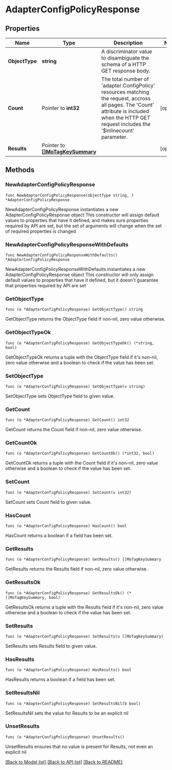 # AdapterConfigPolicyResponse

## Properties

Name | Type | Description | Notes
------------ | ------------- | ------------- | -------------
**ObjectType** | **string** | A discriminator value to disambiguate the schema of a HTTP GET response body. | 
**Count** | Pointer to **int32** | The total number of &#39;adapter.ConfigPolicy&#39; resources matching the request, accross all pages. The &#39;Count&#39; attribute is included when the HTTP GET request includes the &#39;$inlinecount&#39; parameter. | [optional] 
**Results** | Pointer to [**[]MoTagKeySummary**](MoTagKeySummary.md) |  | [optional] 

## Methods

### NewAdapterConfigPolicyResponse

`func NewAdapterConfigPolicyResponse(objectType string, ) *AdapterConfigPolicyResponse`

NewAdapterConfigPolicyResponse instantiates a new AdapterConfigPolicyResponse object
This constructor will assign default values to properties that have it defined,
and makes sure properties required by API are set, but the set of arguments
will change when the set of required properties is changed

### NewAdapterConfigPolicyResponseWithDefaults

`func NewAdapterConfigPolicyResponseWithDefaults() *AdapterConfigPolicyResponse`

NewAdapterConfigPolicyResponseWithDefaults instantiates a new AdapterConfigPolicyResponse object
This constructor will only assign default values to properties that have it defined,
but it doesn't guarantee that properties required by API are set

### GetObjectType

`func (o *AdapterConfigPolicyResponse) GetObjectType() string`

GetObjectType returns the ObjectType field if non-nil, zero value otherwise.

### GetObjectTypeOk

`func (o *AdapterConfigPolicyResponse) GetObjectTypeOk() (*string, bool)`

GetObjectTypeOk returns a tuple with the ObjectType field if it's non-nil, zero value otherwise
and a boolean to check if the value has been set.

### SetObjectType

`func (o *AdapterConfigPolicyResponse) SetObjectType(v string)`

SetObjectType sets ObjectType field to given value.


### GetCount

`func (o *AdapterConfigPolicyResponse) GetCount() int32`

GetCount returns the Count field if non-nil, zero value otherwise.

### GetCountOk

`func (o *AdapterConfigPolicyResponse) GetCountOk() (*int32, bool)`

GetCountOk returns a tuple with the Count field if it's non-nil, zero value otherwise
and a boolean to check if the value has been set.

### SetCount

`func (o *AdapterConfigPolicyResponse) SetCount(v int32)`

SetCount sets Count field to given value.

### HasCount

`func (o *AdapterConfigPolicyResponse) HasCount() bool`

HasCount returns a boolean if a field has been set.

### GetResults

`func (o *AdapterConfigPolicyResponse) GetResults() []MoTagKeySummary`

GetResults returns the Results field if non-nil, zero value otherwise.

### GetResultsOk

`func (o *AdapterConfigPolicyResponse) GetResultsOk() (*[]MoTagKeySummary, bool)`

GetResultsOk returns a tuple with the Results field if it's non-nil, zero value otherwise
and a boolean to check if the value has been set.

### SetResults

`func (o *AdapterConfigPolicyResponse) SetResults(v []MoTagKeySummary)`

SetResults sets Results field to given value.

### HasResults

`func (o *AdapterConfigPolicyResponse) HasResults() bool`

HasResults returns a boolean if a field has been set.

### SetResultsNil

`func (o *AdapterConfigPolicyResponse) SetResultsNil(b bool)`

 SetResultsNil sets the value for Results to be an explicit nil

### UnsetResults
`func (o *AdapterConfigPolicyResponse) UnsetResults()`

UnsetResults ensures that no value is present for Results, not even an explicit nil

[[Back to Model list]](../README.md#documentation-for-models) [[Back to API list]](../README.md#documentation-for-api-endpoints) [[Back to README]](../README.md)


